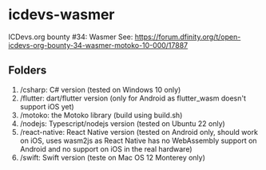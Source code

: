 # icdevs-wasmer
ICDevs.org bounty #34: Wasmer
See: https://forum.dfinity.org/t/open-icdevs-org-bounty-34-wasmer-motoko-10-000/17887

## Folders
1. /csharp: C# version (tested on Windows 10 only)
2. /flutter: dart/flutter version (only for Android as flutter_wasm doesn't support iOS yet)
3. /motoko: the Motoko library (build using build.sh)
4. /nodejs: Typescript/nodejs version (tested on Ubuntu 22 only)
5. /react-native: React Native version (tested on Android only, should work on iOS, uses wasm2js as React Native has no WebAssembly support on Android and no support on iOS in the real hardware)
6. /swift: Swift version (teste on Mac OS 12 Monterey only)
